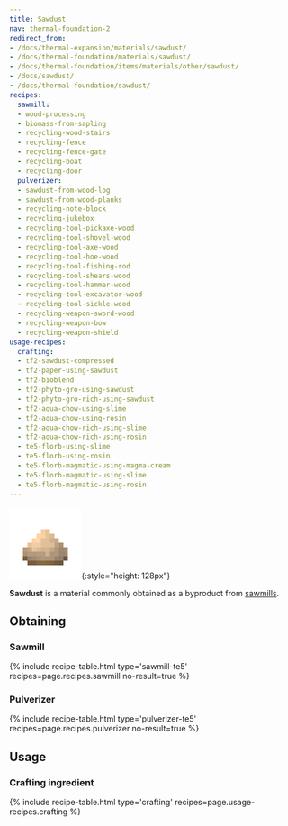 ```yaml
---
title: Sawdust
nav: thermal-foundation-2
redirect_from:
- /docs/thermal-expansion/materials/sawdust/
- /docs/thermal-foundation/materials/sawdust/
- /docs/thermal-foundation/items/materials/other/sawdust/
- /docs/sawdust/
- /docs/thermal-foundation/sawdust/
recipes:
  sawmill:
  - wood-processing
  - biomass-from-sapling
  - recycling-wood-stairs
  - recycling-fence
  - recycling-fence-gate
  - recycling-boat
  - recycling-door
  pulverizer:
  - sawdust-from-wood-log
  - sawdust-from-wood-planks
  - recycling-note-block
  - recycling-jukebox
  - recycling-tool-pickaxe-wood
  - recycling-tool-shovel-wood
  - recycling-tool-axe-wood
  - recycling-tool-hoe-wood
  - recycling-tool-fishing-rod
  - recycling-tool-shears-wood
  - recycling-tool-hammer-wood
  - recycling-tool-excavator-wood
  - recycling-tool-sickle-wood
  - recycling-weapon-sword-wood
  - recycling-weapon-bow
  - recycling-weapon-shield
usage-recipes:
  crafting:
  - tf2-sawdust-compressed
  - tf2-paper-using-sawdust
  - tf2-bioblend
  - tf2-phyto-gro-using-sawdust
  - tf2-phyto-gro-rich-using-sawdust
  - tf2-aqua-chow-using-slime
  - tf2-aqua-chow-using-rosin
  - tf2-aqua-chow-rich-using-slime
  - tf2-aqua-chow-rich-using-rosin
  - te5-florb-using-slime
  - te5-florb-using-rosin
  - te5-florb-magmatic-using-magma-cream
  - te5-florb-magmatic-using-slime
  - te5-florb-magmatic-using-rosin
---
```


![Sawdust](/assets/images/thermal-foundation/sawdust.png){:style="height: 128px"}


**Sawdust** is a material commonly obtained as a byproduct from
[sawmills](/docs/thermal-expansion-5/sawmill/).


Obtaining
---------

### Sawmill
{% include recipe-table.html type='sawmill-te5' recipes=page.recipes.sawmill no-result=true %}

### Pulverizer
{% include recipe-table.html type='pulverizer-te5' recipes=page.recipes.pulverizer no-result=true %}


Usage
-----

### Crafting ingredient
{% include recipe-table.html type='crafting' recipes=page.usage-recipes.crafting %}
